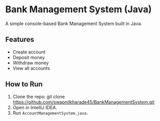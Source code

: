 # Bank Management System (Java)

A simple console-based Bank Management System built in Java.

## Features
- Create account
- Deposit money
- Withdraw money
- View all accounts


## How to Run
1. Clone the repo:
   git clone https://github.com/swapnilkharade45/BankManagementSystem.git
2. Open in IntelliJ IDEA.
3. Run `AccountManagementSystem.java`.

